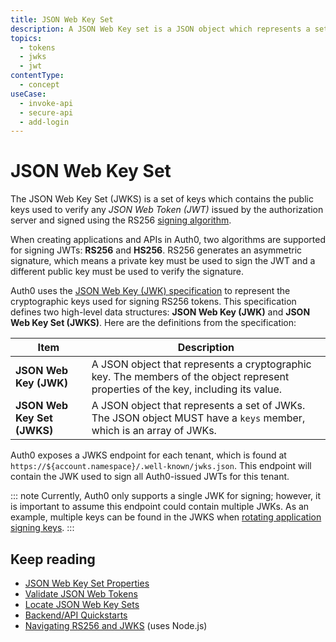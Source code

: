 ```yaml
---
title: JSON Web Key Set
description: A JSON Web Key set is a JSON object which represents a set of JSON Web Keys (a JSON object that represents a cryptographic key).
topics:
  - tokens
  - jwks
  - jwt
contentType:
  - concept
useCase:
  - invoke-api
  - secure-api
  - add-login
---
```

# JSON Web Key Set

The JSON Web Key Set (JWKS) is a set of keys which contains the public keys used to verify any <dfn data-key="json-web-token">JSON Web Token (JWT)</dfn> issued by the authorization server and signed using the RS256 [signing algorithm](/tokens/concepts/signing-algorithms). 

When creating applications and APIs in Auth0, two algorithms are supported for signing JWTs: **RS256** and **HS256**. RS256 generates an asymmetric signature, which means a private key must be used to sign the JWT and a different public key must be used to verify the signature.

Auth0 uses the [JSON Web Key (JWK) specification](https://tools.ietf.org/html/rfc7517) to represent the cryptographic keys used for signing RS256 tokens. This specification defines two high-level data structures: **JSON Web Key (JWK)** and **JSON Web Key Set (JWKS)**. Here are the definitions from the specification:

| Item | Description |
| - | - |
| **JSON Web Key (JWK)** | A JSON object that represents a cryptographic key. The members of the object represent properties of the key, including its value. |
| **JSON Web Key Set (JWKS)** | A JSON object that represents a set of JWKs. The JSON object MUST have a `keys` member, which is an array of JWKs. |

Auth0 exposes a JWKS endpoint for each tenant, which is found at `https://${account.namespace}/.well-known/jwks.json`. This endpoint will contain the JWK used to sign all Auth0-issued JWTs for this tenant.

::: note
Currently, Auth0 only supports a single JWK for signing; however, it is important to assume this endpoint could contain multiple JWKs. As an example, multiple keys can be found in the JWKS when [rotating application signing keys](/tokens/guides/manage-application-signing-key).
:::

## Keep reading

* [JSON Web Key Set Properties](/tokens/references/jwks-properties)
* [Validate JSON Web Tokens](/tokens/guides/validate-jwts)
* [Locate JSON Web Key Sets](/tokens/guides/locate-jwks)
* [Backend/API Quickstarts](/quickstart/backend)
* [Navigating RS256 and JWKS](https://auth0.com/blog/navigating-rs256-and-jwks/) (uses Node.js)
